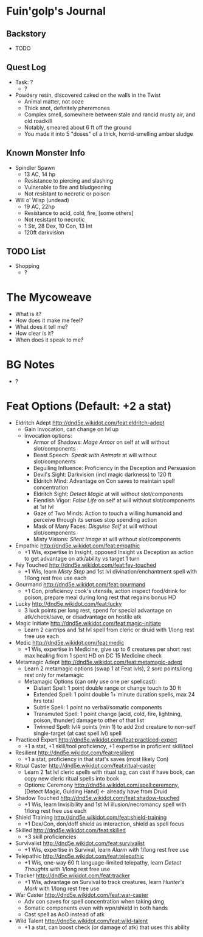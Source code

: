 # Fuin'golp's Journal

## Backstory
- TODO

## Quest Log
- Task: ?
    - ?
- Powdery resin, discovered caked on the walls in the Twist
    - Animal matter, not ooze
    - Thick snot, definitely pheremones
    - Complex smell, somewhere between stale and rancid musty air, and old roadkill
    - Notably, smeared about 6 ft off the ground
    - You made it into 5 "doses" of a thick, horrid-smelling amber sludge

## Known Monster Info
- Spindler Spawn
    - 13 AC, 14 hp
    - Resistance to piercing and slashing
    - Vulnerable to fire and bludgeoning
    - Not resistant to necrotic or poison
- Will o' Wisp (undead)
    - 19 AC, 22hp
    - Resistance to acid, cold, fire, [some others]
    - Not resistant to necrotic
    - 1 Str, 28 Dex, 10 Con, 13 Int
    - 120ft darkvision

## TODO List
- Shopping
    - ?

# The Mycoweave
- What is it?
- How does it make me feel?
- What does it tell me?
- How clear is it?
- When does it speak to me?

# BG Notes
- ?

# Feat Options (Default: +2 a stat)
- Eldritch Adept http://dnd5e.wikidot.com/feat:eldritch-adept
    - Gain Invocation, can change on lvl up
    - Invocation options:
        - Armor of Shadows: *Mage Armor* on self at will without slot/components
        - Beast Speech: *Speak with Animals* at will without slot/components
        - Beguiling Influence: Proficiency in the Deception and Persuasion
        - Devil's Sight: Darkvision (incl magic darkness) to 120 ft
        - Eldritch Mind: Advantage on Con saves to maintain spell concentration
        - Eldritch Sight: *Detect Magic* at will without slot/components
        - Fiendish Vigor: *False Life* on self at will without slot/components at 1st lvl
        - Gaze of Two Minds: Action to touch a willing humanoid and perceive through its senses stop spending action
        - Mask of Many Faces: *Disguise Self* at will without slot/components
        - Misty Visions: *Silent Image* at will without slot/components
- Empathic http://dnd5e.wikidot.com/feat:empathic
    - +1 Wis, expertise in Insight, opposed Insight vs Deception as action to get advantage on atk/ability vs target 1 turn
- Fey Touched http://dnd5e.wikidot.com/feat:fey-touched
    - +1 Wis, learn *Misty Step* and 1st lvl divination/enchantment spell with 1/long rest free use each
- Gourmand http://dnd5e.wikidot.com/feat:gourmand
    - +1 Con, proficiency cook's utensils, action inspect food/drink for poison, prepare meal during long rest that regains bonus HD
- Lucky http://dnd5e.wikidot.com/feat:lucky
    - 3 luck points per long rest, spend for special advantage on atk/check/save, or disadvantage on hostile atk
- Magic Initiate http://dnd5e.wikidot.com/feat:magic-initiate
    - Learn 2 cantrips and 1st lvl spell from cleric or druid with 1/long rest free use each
- Medic http://dnd5e.wikidot.com/feat:medic
    - +1 Wis, expertise in Medicine, give up to 6 creatures per short rest max healing from 1 spent HD on DC 15 Medicine check
- Metamagic Adept http://dnd5e.wikidot.com/feat:metamagic-adept
    - Learn 2 metamagic options (swap 1 at Feat lvls), 2 sorc points/long rest only for metamagic
    - Metamagic Options (can only use one per spellcast):
        - Distant Spell: 1 point double range or change touch to 30 ft
        - Extended Spell: 1 point double 1+ minute duration spells, max 24 hrs total
        - Subtle Spell: 1 point no verbal/somatic components
        - Transmuted Spell: 1 point change [acid, cold, fire, lightning, poison, thunder] damage to other of that list
        - Twinned Spell: lvl# points (min 1) to add 2nd creature to non-self single-target (at cast spell lvl) spell
- Practiced Expert http://dnd5e.wikidot.com/feat:practiced-expert
    - +1 a stat, +1 skill/tool proficiency, +1 expertise in proficient skill/tool
- Resilient http://dnd5e.wikidot.com/feat:resilient
    - +1 a stat, proficiency in that stat's saves (most likely Con)
- Ritual Caster http://dnd5e.wikidot.com/feat:ritual-caster
    - Learn 2 1st lvl cleric spells with ritual tag, can cast if have book, can copy new cleric ritual spells into book
    - Options: Ceremony http://dnd5e.wikidot.com/spell:ceremony, [Detect Magic, Guiding Hand] <- already have from Druid
- Shadow Touched http://dnd5e.wikidot.com/feat:shadow-touched
    - +1 Wis, learn Invisibility and 1st lvl illusion/necromancy spell with 1/long rest free use each
- Shield Training http://dnd5e.wikidot.com/feat:shield-training
    - +1 Dex/Con, don/doff shield as interaction, shield as spell focus
- Skilled http://dnd5e.wikidot.com/feat:skilled
    - +3 skill proficiencies
- Survivalist http://dnd5e.wikidot.com/feat:survivalist
    - +1 Wis, expertise in Survival, learn *Alarm* with 1/long rest free use
- Telepathic http://dnd5e.wikidot.com/feat:telepathic
    - +1 Wis, one-way 60 ft language-limited telepathy, learn *Detect Thoughts* with 1/long rest free use
- Tracker http://dnd5e.wikidot.com/feat:tracker
    - +1 Wis, advantage on Survival to track creatures, learn *Hunter's Mark* with 1/long rest free use
- War Caster http://dnd5e.wikidot.com/feat:war-caster
    - Adv con saves for spell concentration when taking dmg
    - Somatic components even with wpn/shield in both hands
    - Cast spell as AoO instead of atk
- Wild Talent http://dnd5e.wikidot.com/feat:wild-talent
    - +1 a stat, can boost check (or damage of atk) that uses this ability
